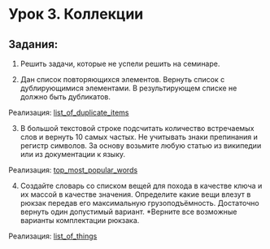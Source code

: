 # Урок 3. Коллекции

## Задания:

1. Решить задачи, которые не успели решить на семинаре.

2. Дан список повторяющихся элементов. Вернуть список с дублирующимися элементами. В результирующем списке не должно быть дубликатов.

Реализация:
[list_of_duplicate_items](https://github.com/MikhailAkulov/intoTheDepthsOfPython/blob/main/pythonHomeWork_3/list_of_duplicate_items.py)

3. В большой текстовой строке подсчитать количество встречаемых слов и вернуть 10 самых частых. Не учитывать знаки препинания и регистр символов. За основу возьмите любую статью из википедии или из документации к языку.

Реализация:
[top_most_popular_words](https://github.com/MikhailAkulov/intoTheDepthsOfPython/blob/main/pythonHomeWork_3/top_most_popular_words.py)

4. Создайте словарь со списком вещей для похода в качестве ключа и их массой в качестве значения. Определите какие вещи влезут в рюкзак передав его максимальную грузоподъёмность. Достаточно вернуть один допустимый вариант. *Верните все возможные варианты комплектации рюкзака.

Реализация:
[list_of_things](https://github.com/MikhailAkulov/intoTheDepthsOfPython/blob/main/pythonHomeWork_3/list_of_things.py)